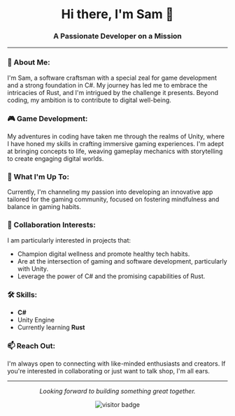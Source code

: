 <h1 align="center">Hi there, I'm Sam 👋</h1>
<h3 align="center">A Passionate Developer on a Mission</h3>

---

### 👀 About Me:

I'm Sam, a software craftsman with a special zeal for game development and a strong foundation in C#. My journey has led me to embrace the intricacies of Rust, and I'm intrigued by the challenge it presents. Beyond coding, my ambition is to contribute to digital well-being.

### 🎮 Game Development:

My adventures in coding have taken me through the realms of Unity, where I have honed my skills in crafting immersive gaming experiences. I'm adept at bringing concepts to life, weaving gameplay mechanics with storytelling to create engaging digital worlds.

### 🌱 What I'm Up To:

Currently, I'm channeling my passion into developing an innovative app tailored for the gaming community, focused on fostering mindfulness and balance in gaming habits.

### 💞️ Collaboration Interests:

I am particularly interested in projects that:
- Champion digital wellness and promote healthy tech habits.
- Are at the intersection of gaming and software development, particularly with Unity.
- Leverage the power of C# and the promising capabilities of Rust.

### 🛠️ Skills:

- **C#**
- Unity Engine
- Currently learning **Rust**

### 📫 Reach Out:

I'm always open to connecting with like-minded enthusiasts and creators. If you're interested in collaborating or just want to talk shop, I'm all ears.

---
<p align="center">
  <i>Looking forward to building something great together.</i>
</p>

<p align="center">
  <img src="https://visitor-badge.laobi.icu/badge?page_id=sammoth555.sammoth555" alt="visitor badge"/>
</p>

